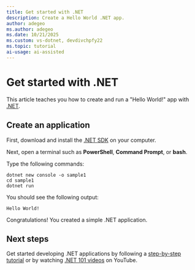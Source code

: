 ```yaml
---
title: Get started with .NET
description: Create a Hello World .NET app.
author: adegeo
ms.author: adegeo
ms.date: 10/21/2025
ms.custom: vs-dotnet, devdivchpfy22
ms.topic: tutorial
ai-usage: ai-assisted
---
```

# Get started with .NET

This article teaches you how to create and run a "Hello World!" app with [.NET](introduction.md).

## Create an application

First, download and install the [.NET SDK](https://dotnet.microsoft.com/download/dotnet) on your computer.

Next, open a terminal such as **PowerShell**, **Command Prompt**, or **bash**.

Type the following commands:

```dotnetcli
dotnet new console -o sample1
cd sample1
dotnet run
```

You should see the following output:

```output
Hello World!
```

Congratulations! You created a simple .NET application.

## Next steps

Get started developing .NET applications by following a [step-by-step tutorial](../standard/get-started.md) or by watching [.NET 101 videos](https://www.youtube.com/playlist?list=PLdo4fOcmZ0oWoazjhXQzBKMrFuArxpW80) on YouTube.
